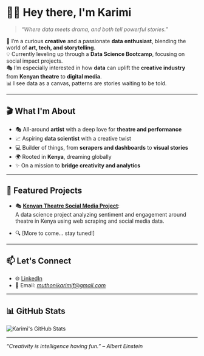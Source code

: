 # 👋🏾 Hey there, I'm Karimi

> _“Where data meets drama, and both tell powerful stories.”_

🎨 I’m a curious **creative** and a passionate **data enthusiast**, blending the world of **art, tech, and storytelling**.  
💡 Currently leveling up through a **Data Science Bootcamp**, focusing on social impact projects.  
🎭 I’m especially interested in how **data** can uplift the **creative industry** from **Kenyan theatre** to **digital media**.  
📊 I see data as a canvas, patterns are stories waiting to be told.

---

## 🎬 What I'm About

- 🎭 All-around **artist** with a deep love for **theatre and performance**
- 📈 Aspiring **data scientist** with a creative twist
- 💻 Builder of things, from **scrapers and dashboards** to **visual stories**
- 🌍 Rooted in **Kenya**, dreaming globally
- ✨ On a mission to **bridge creativity and analytics**

---

## 📂 Featured Projects

- 🎭 [**Kenyan Theatre Social Media Project**](https://github.com/KarimzKarimz/kenyan-theatre-data-project):  
  A data science project analyzing sentiment and engagement around theatre in Kenya using web scraping and social media data.

- 🔍 [More to come… stay tuned!]

---

## 📫 Let's Connect

- 🌐 [LinkedIn](https://www.linkedin.com/in/faithkarimi/)
- 📧 Email: *muthonikarimif@gmail.com*

---

## 📊 GitHub Stats

![Karimi's GitHub Stats](https://github-readme-stats.vercel.app/api?username=KarimzKarimz&show_icons=true&theme=tokyonight)

---

_“Creativity is intelligence having fun.” – Albert Einstein_
